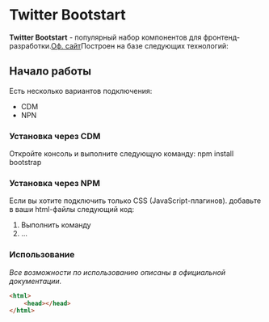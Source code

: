 # Twitter Bootstart
**Twitter Bootstart** - популярный набор компонентов для фронтенд-разработки.[Оф. сайт](http://getbootstart.com)Построен на базе следующих технологий:

## Начало работы
Есть несколько вариантов подключения:
* CDM
* NPN

### Установка через CDM
Откройте консоль и выполните следующую команду: npm install bootstrap

### Установка через NPM
Если вы хотите подключить только CSS (JavaScript-плагинов). добавьте в ваши html-файлы следующий код:

1. Выполнить команду
2. ...


### Использование
*Все возможности по использованию описаны в официальной документации.*

```html
<html> 
    <head></head>
</html> 